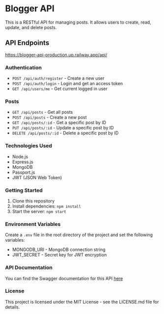 # Blogger API

This is a RESTful API for managing posts. It allows users to create, read, update, and delete posts.

## API Endpoints

https://blogger-api-production.up.railway.app/api/

### Authentication

- `POST /api/auth/register` - Create a new user
- `POST /api/auth/login` - Login and get an access token
- `GET /api/users/me` - Get current logged in user

### Posts

- `GET /api/posts` - Get all posts
- `POST /api/posts` - Create a new post
- `GET /api/posts/:id` - Get a specific post by ID
- `PUT /api/posts/:id` - Update a specific post by ID
- `DELETE /api/posts/:id` - Delete a specific post by ID

### Technologies Used

- Node.js
- Express.js
- MongoDB
- Passport.js
- JWT (JSON Web Token)

### Getting Started

1. Clone this repository
2. Install dependencies: `npm install`
3. Start the server: `npm start`

### Environment Variables

Create a `.env` file in the root directory of the project and set the following variables:

- MONGODB_URI - MongoDB connection string
- JWT_SECRET - Secret key for JWT encryption

### API Documentation

You can find the Swagger documentation for this API [here](https://blogger-api-production.up.railway.app/api/docs/)

### License

This project is licensed under the MIT License - see the LICENSE.md file for details.
